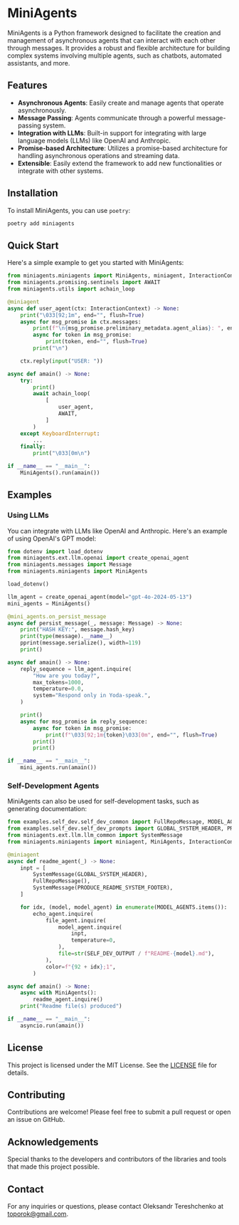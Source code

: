 # MiniAgents

MiniAgents is a Python framework designed to facilitate the creation and management of asynchronous agents that can interact with each other through messages. It provides a robust and flexible architecture for building complex systems involving multiple agents, such as chatbots, automated assistants, and more.

## Features

- **Asynchronous Agents**: Easily create and manage agents that operate asynchronously.
- **Message Passing**: Agents communicate through a powerful message-passing system.
- **Integration with LLMs**: Built-in support for integrating with large language models (LLMs) like OpenAI and Anthropic.
- **Promise-based Architecture**: Utilizes a promise-based architecture for handling asynchronous operations and streaming data.
- **Extensible**: Easily extend the framework to add new functionalities or integrate with other systems.

## Installation

To install MiniAgents, you can use `poetry`:

```bash
poetry add miniagents
```

## Quick Start

Here's a simple example to get you started with MiniAgents:

```python
from miniagents.miniagents import MiniAgents, miniagent, InteractionContext
from miniagents.promising.sentinels import AWAIT
from miniagents.utils import achain_loop

@miniagent
async def user_agent(ctx: InteractionContext) -> None:
    print("\033[92;1m", end="", flush=True)
    async for msg_promise in ctx.messages:
        print(f"\n{msg_promise.preliminary_metadata.agent_alias}: ", end="", flush=True)
        async for token in msg_promise:
            print(token, end="", flush=True)
        print("\n")

    ctx.reply(input("USER: "))

async def amain() -> None:
    try:
        print()
        await achain_loop(
            [
                user_agent,
                AWAIT,
            ]
        )
    except KeyboardInterrupt:
        ...
    finally:
        print("\033[0m\n")

if __name__ == "__main__":
    MiniAgents().run(amain())
```

## Examples

### Using LLMs

You can integrate with LLMs like OpenAI and Anthropic. Here's an example of using OpenAI's GPT model:

```python
from dotenv import load_dotenv
from miniagents.ext.llm.openai import create_openai_agent
from miniagents.messages import Message
from miniagents.miniagents import MiniAgents

load_dotenv()

llm_agent = create_openai_agent(model="gpt-4o-2024-05-13")
mini_agents = MiniAgents()

@mini_agents.on_persist_message
async def persist_message(_, message: Message) -> None:
    print("HASH KEY:", message.hash_key)
    print(type(message).__name__)
    pprint(message.serialize(), width=119)
    print()

async def amain() -> None:
    reply_sequence = llm_agent.inquire(
        "How are you today?",
        max_tokens=1000,
        temperature=0.0,
        system="Respond only in Yoda-speak.",
    )

    print()
    async for msg_promise in reply_sequence:
        async for token in msg_promise:
            print(f"\033[92;1m{token}\033[0m", end="", flush=True)
        print()
        print()

if __name__ == "__main__":
    mini_agents.run(amain())
```

### Self-Development Agents

MiniAgents can also be used for self-development tasks, such as generating documentation:

```python
from examples.self_dev.self_dev_common import FullRepoMessage, MODEL_AGENTS, SELF_DEV_OUTPUT
from examples.self_dev.self_dev_prompts import GLOBAL_SYSTEM_HEADER, PRODUCE_README_SYSTEM_FOOTER
from miniagents.ext.llm.llm_common import SystemMessage
from miniagents.miniagents import miniagent, MiniAgents, InteractionContext

@miniagent
async def readme_agent(_) -> None:
    inpt = [
        SystemMessage(GLOBAL_SYSTEM_HEADER),
        FullRepoMessage(),
        SystemMessage(PRODUCE_README_SYSTEM_FOOTER),
    ]

    for idx, (model, model_agent) in enumerate(MODEL_AGENTS.items()):
        echo_agent.inquire(
            file_agent.inquire(
                model_agent.inquire(
                    inpt,
                    temperature=0,
                ),
                file=str(SELF_DEV_OUTPUT / f"README-{model}.md"),
            ),
            color=f"{92 + idx};1",
        )

async def amain() -> None:
    async with MiniAgents():
        readme_agent.inquire()
    print("Readme file(s) produced")

if __name__ == "__main__":
    asyncio.run(amain())
```

## License

This project is licensed under the MIT License. See the [LICENSE](LICENSE) file for details.

## Contributing

Contributions are welcome! Please feel free to submit a pull request or open an issue on GitHub.

## Acknowledgements

Special thanks to the developers and contributors of the libraries and tools that made this project possible.

## Contact

For any inquiries or questions, please contact Oleksandr Tereshchenko at [toporok@gmail.com](mailto:toporok@gmail.com).
